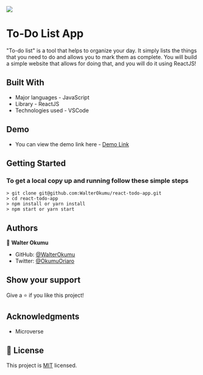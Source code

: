 ![](https://img.shields.io/badge/Microverse-blueviolet)

# To-Do List App

 "To-do list" is a tool that helps to organize your day. It simply lists the things that you need to do and allows you to mark them as complete. You will build a simple website that allows for doing that, and you will do it using ReactJS!

## Built With

- Major languages - JavaScript
- Library - ReactJS
- Technologies used - VSCode

## Demo

- You can view the demo link here - [Demo Link](https://okumu-react-todo-app.netlify.app)

## Getting Started

### To get a local copy up and running follow these simple steps

    > git clone git@github.com:WalterOkumu/react-todo-app.git
    > cd react-todo-app
    > npm install or yarn install
    > npm start or yarn start

## Authors

👤 **Walter Okumu**

- GitHub: [@WalterOkumu](https://github.com/WalterOkumu)
- Twitter: [@OkumuOriaro](https://twitter.com/OkumuOriaro)

## Show your support

Give a ⭐️ if you like this project!

## Acknowledgments

- Microverse

## 📝 License

This project is [MIT](./LICENSE) licensed.
